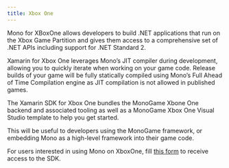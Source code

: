 ```yaml
---
title: Xbox One
---
```


Mono for XBoxOne allows developers to build .NET applications that run on the Xbox Game Partition and
gives them access to a comprehensive set of .NET APIs including support for .NET Standard 2.

Xamarin for Xbox One leverages Mono’s JIT compiler during development, allowing you to quickly iterate
when working on your game code.  Release builds of your game will be fully statically compiled using
Mono’s Full Ahead of Time Compilation engine as JIT compilation is not allowed in published games.

The Xamarin SDK for Xbox One bundles the MonoGame Xbone One backend and associated tooling as well as a
MonoGame Xbox One Visual Studio template to help you get started.

This will be useful to developers using the MonoGame framework, or embedding Mono as a high-level
framework into their game code.

For users interested in using Mono on XboxOne, fill [this form](https://aka.ms/xamarin-xbox-sign-up)
to receive access to the SDK.
